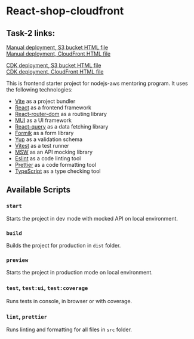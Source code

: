 # React-shop-cloudfront

## Task-2 links:

[Manual deployment, S3 bucket HTML file](https://lgelashvili-rsschool-task2.s3.eu-north-1.amazonaws.com/index.html)  
[Manual deployment, CloudFront HTML file](https://d1zlnygq0i2mpj.cloudfront.net)

[CDK deployment, S3 bucket HTML file](https://cdk-lgelashvili-my-store-app.s3.eu-west-1.amazonaws.com/index.html)  
[CDK deployment, CloudFront HTML file](https://d3v16z9ovlpcoa.cloudfront.net)

This is frontend starter project for nodejs-aws mentoring program. It uses the following technologies:

- [Vite](https://vitejs.dev/) as a project bundler
- [React](https://beta.reactjs.org/) as a frontend framework
- [React-router-dom](https://reactrouterdotcom.fly.dev/) as a routing library
- [MUI](https://mui.com/) as a UI framework
- [React-query](https://react-query-v3.tanstack.com/) as a data fetching library
- [Formik](https://formik.org/) as a form library
- [Yup](https://github.com/jquense/yup) as a validation schema
- [Vitest](https://vitest.dev/) as a test runner
- [MSW](https://mswjs.io/) as an API mocking library
- [Eslint](https://eslint.org/) as a code linting tool
- [Prettier](https://prettier.io/) as a code formatting tool
- [TypeScript](https://www.typescriptlang.org/) as a type checking tool

## Available Scripts

### `start`

Starts the project in dev mode with mocked API on local environment.

### `build`

Builds the project for production in `dist` folder.

### `preview`

Starts the project in production mode on local environment.

### `test`, `test:ui`, `test:coverage`

Runs tests in console, in browser or with coverage.

### `lint`, `prettier`

Runs linting and formatting for all files in `src` folder.
